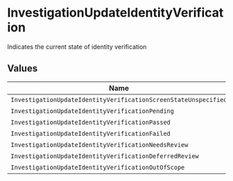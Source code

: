 # InvestigationUpdateIdentityVerification

Indicates the current state of identity verification


## Values

| Name                                                            | Value                                                           |
| --------------------------------------------------------------- | --------------------------------------------------------------- |
| `InvestigationUpdateIdentityVerificationScreenStateUnspecified` | SCREEN_STATE_UNSPECIFIED                                        |
| `InvestigationUpdateIdentityVerificationPending`                | PENDING                                                         |
| `InvestigationUpdateIdentityVerificationPassed`                 | PASSED                                                          |
| `InvestigationUpdateIdentityVerificationFailed`                 | FAILED                                                          |
| `InvestigationUpdateIdentityVerificationNeedsReview`            | NEEDS_REVIEW                                                    |
| `InvestigationUpdateIdentityVerificationDeferredReview`         | DEFERRED_REVIEW                                                 |
| `InvestigationUpdateIdentityVerificationOutOfScope`             | OUT_OF_SCOPE                                                    |